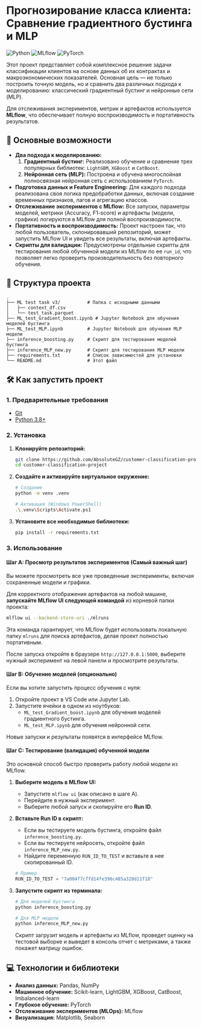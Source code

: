 # Прогнозирование класса клиента: Сравнение градиентного бустинга и MLP

![Python](https://img.shields.io/badge/Python-3.9%2B-blue.svg)
![MLflow](https://img.shields.io/badge/MLflow-2.0%2B-green.svg)
![PyTorch](https://img.shields.io/badge/PyTorch-2.0%2B-orange.svg)

Этот проект представляет собой комплексное решение задачи классификации клиентов на основе данных об их контрактах и макроэкономических показателей. Основная цель — не только построить точную модель, но и сравнить два различных подхода к моделированию: классический градиентный бустинг и нейронные сети (MLP).

Для отслеживания экспериментов, метрик и артефактов используется **MLflow**, что обеспечивает полную воспроизводимость и портативность результатов.

## 🚀 Основные возможности

*   **Два подхода к моделированию:**
    1.  **Градиентный бустинг:** Реализовано обучение и сравнение трех популярных библиотек: `LightGBM`, `XGBoost` и `CatBoost`.
    2.  **Нейронная сеть (MLP):** Построена и обучена многослойная полносвязная нейронная сеть с использованием `PyTorch`.
*   **Подготовка данных и Feature Engineering:** Для каждого подхода реализована своя логика предобработки данных, включая создание временных признаков, лагов и агрегацию классов.
*   **Отслеживание экспериментов с MLflow:** Все запуски, параметры моделей, метрики (Accuracy, F1-score) и артефакты (модели, графики) логируются в MLflow для полной воспроизводимости.
*   **Портативность и воспроизводимость:** Проект настроен так, что любой пользователь, склонировавший репозиторий, может запустить MLflow UI и увидеть все результаты, включая артефакты.
*   **Скрипты для валидации:** Предусмотрены отдельные скрипты для тестирования любой обученной модели из MLflow по ее `run_id`, что позволяет легко проверить производительность без повторного обучения.

## 📁 Структура проекта

```
.
├── ML test task v3/          # Папка с исходными данными
│   ├── context_df.csv
│   └── test_task.parquet
├── ML_test_Gradient_boost.ipynb # Jupyter Notebook для обучения моделей бустинга
├── ML_test_MLP.ipynb         # Jupyter Notebook для обучения MLP модели
├── inference_boosting.py     # Скрипт для тестирования моделей бустинга
├── inference_MLP_new.py      # Скрипт для тестирования MLP модели
├── requirements.txt          # Список зависимостей для установки
└── README.md                 # Этот файл
```

## 🛠️ Как запустить проект

### 1. Предварительные требования
*   [Git](https://git-scm.com/)
*   [Python 3.8+](https://www.python.org/)

### 2. Установка

1.  **Клонируйте репозиторий:**
    ```bash
    git clone https://github.com/AbsoluteGZ/customer-classification-project.git
    cd customer-classification-project
    ```

2.  **Создайте и активируйте виртуальное окружение:**
    ```bash
    # Создание
    python -m venv .venv
    
    # Активация (Windows PowerShell)
    .\.venv\Scripts\Activate.ps1
    ```

3.  **Установите все необходимые библиотеки:**
    ```bash
    pip install -r requirements.txt
    ```

### 3. Использование

#### Шаг A: Просмотр результатов экспериментов (Самый важный шаг)

Вы можете просмотреть все уже проведенные эксперименты, включая сохраненные модели и графики.

Для корректного отображения артефактов на любой машине, **запускайте MLflow UI следующей командой** из корневой папки проекта:

```bash
mlflow ui --backend-store-uri ./mlruns
```
Эта команда гарантирует, что MLflow будет использовать локальную папку `mlruns` для поиска артефактов, делая проект полностью портативным.

После запуска откройте в браузере `http://127.0.0.1:5000`, выберите нужный эксперимент на левой панели и просмотрите результаты.

#### Шаг B: Обучение моделей (опционально)

Если вы хотите запустить процесс обучения с нуля:
1.  Откройте проект в VS Code или Jupyter Lab.
2.  Запустите ячейки в одном из ноутбуков:
    *   `ML_test_Gradient_boost.ipynb` для обучения моделей градиентного бустинга.
    *   `ML_test_MLP.ipynb` для обучения нейронной сети.

Новые запуски и результаты появятся в интерфейсе MLflow.

#### Шаг C: Тестирование (валидация) обученной модели

Это основной способ быстро проверить работу любой модели из MLflow.

1.  **Выберите модель в MLflow UI:**
    *   Запустите `mlflow ui` (как описано в шаге А).
    *   Перейдите в нужный эксперимент.
    *   Выберите любой запуск и скопируйте его **Run ID**.

2.  **Вставьте Run ID в скрипт:**
    *   Если вы тестируете модель бустинга, откройте файл `inference_boosting.py`.
    *   Если вы тестируете нейросеть, откройте файл `inference_MLP_new.py`.
    *   Найдите переменную `RUN_ID_TO_TEST` и вставьте в нее скопированный ID.

    ```python
    # Пример
    RUN_ID_TO_TEST = "7a004f7cffd14fe396c485a320d11f18"
    ```

3.  **Запустите скрипт из терминала:**
    ```bash
    # Для моделей бустинга
    python inference_boosting.py
    
    # Для MLP модели
    python inference_MLP_new.py
    ```
    Скрипт загрузит модель и артефакты из MLflow, проведет оценку на тестовой выборке и выведет в консоль отчет с метриками, а также покажет матрицу ошибок.

## 💻 Технологии и библиотеки

*   **Анализ данных:** Pandas, NumPy
*   **Машинное обучение:** Scikit-learn, LightGBM, XGBoost, CatBoost, Imbalanced-learn
*   **Глубокое обучение:** PyTorch
*   **Отслеживание экспериментов (MLOps):** MLflow
*   **Визуализация:** Matplotlib, Seaborn
